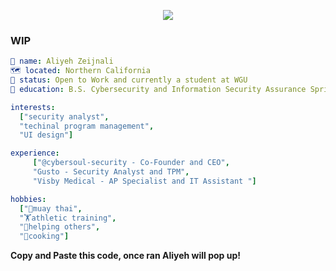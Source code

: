 <p align="center">
  <img src="https://capsule-render.vercel.app/api?type=waving&height=233&color=gradient&text=Wassup!&fontColor=FFFFFF&fontSize=80&fontAlignY=43&animation=fadeIn"/>
</p>

### WIP

```yaml
👧 name: Aliyeh Zeijnali
🗺️ located: Northern California
👐 status: Open to Work and currently a student at WGU
🏫 education: B.S. Cybersecurity and Information Security Assurance Spring 2024

interests:
  ["security analyst",
  "techinal program management",
  "UI design"]

experience:
     ["@cybersoul-security - Co-Founder and CEO",
     "Gusto - Security Analyst and TPM",
     "Visby Medical - AP Specialist and IT Assistant "]

hobbies:
  ["🥊muay thai",
  "🏋️athletic training",
  "🤝helping others",
  "🥘cooking"]
```
**Copy and Paste this code, once ran Aliyeh will pop up!**

